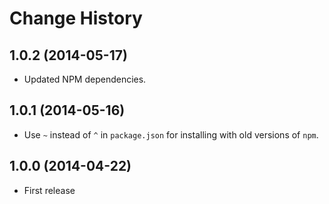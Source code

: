 # Change History

## 1.0.2 (2014-05-17)

* Updated NPM dependencies.

## 1.0.1 (2014-05-16)

* Use `~` instead of `^` in `package.json` for installing with old versions of `npm`.

## 1.0.0 (2014-04-22)

* First release
